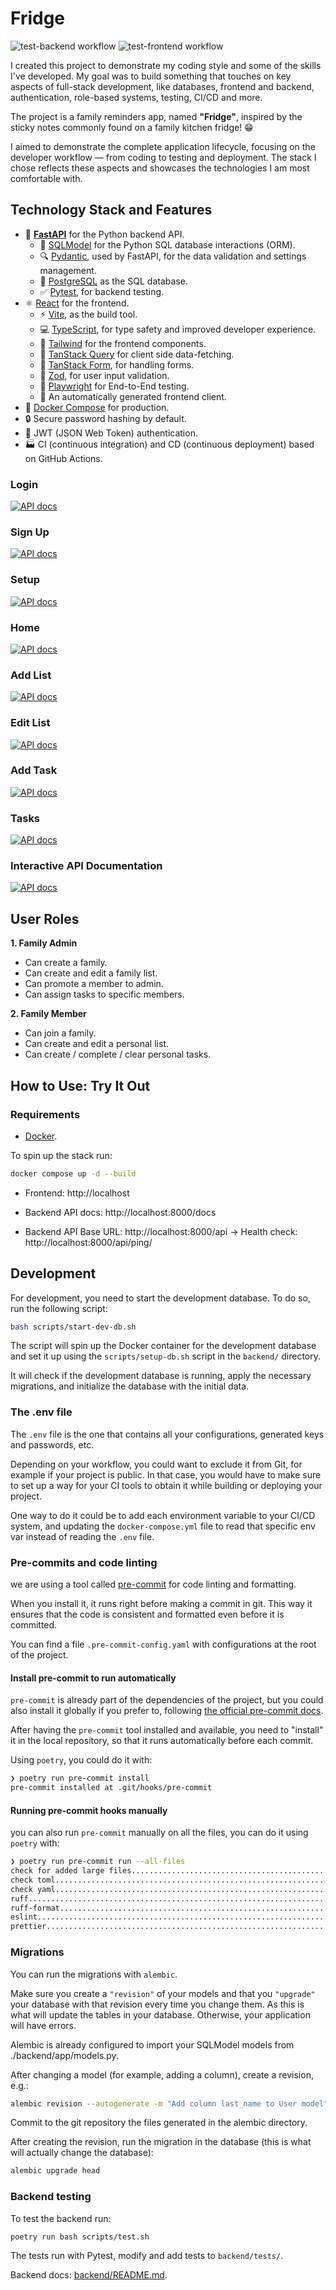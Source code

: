 # Fridge

![test-backend workflow](https://github.com/david-miklos/fridge/actions/workflows/test-backend.yml/badge.svg)
![test-frontend workflow](https://github.com/david-miklos/fridge/actions/workflows/test-frontend.yml/badge.svg)

I created this project to demonstrate my coding style and some of the skills I've developed. My goal was to build something that touches on key aspects of full-stack development, like databases, frontend and backend, authentication, role-based systems, testing, CI/CD and more.

The project is a family reminders app, named **"Fridge"**, inspired by the sticky notes commonly found on a family kitchen fridge! 😁

I aimed to demonstrate the complete application lifecycle, focusing on the developer workflow — from coding to testing and deployment. The stack I chose reflects these aspects and showcases the technologies I am most comfortable with.


## Technology Stack and Features

- 🚀 [**FastAPI**](https://fastapi.tiangolo.com) for the Python backend API.
    - 🧰 [SQLModel](https://sqlmodel.tiangolo.com) for the Python SQL database interactions (ORM).
    - 🔍 [Pydantic](https://docs.pydantic.dev), used by FastAPI, for the data validation and settings management.
    - 💾 [PostgreSQL](https://www.postgresql.org) as the SQL database.
    - ✅ [Pytest](https://pytest.org), for backend testing.
- ⚛️ [React](https://react.dev) for the frontend.
    - ⚡ [Vite](https://vitejs.dev/), as the build tool.
    - 💻 [TypeScript](https://www.typescriptlang.org/), for type safety and improved developer experience.
    - 🎨 [Tailwind](https://tailwindcss.com) for the frontend components.
    - 🔄 [TanStack Query](https://tanstack.com/query/latest/docs/framework/react/overview) for client side data-fetching.
    - 📝 [TanStack Form](https://tanstack.com/form/latest/docs/overview), for handling forms.
    - 🧱 [Zod](https://zod.dev/), for user input validation.
    - 🧪 [Playwright](https://playwright.dev) for End-to-End testing.
    - 🤖 An automatically generated frontend client.
- 🐋 [Docker Compose](https://www.docker.com) for production.
- 🔒 Secure password hashing by default.
- 🔑 JWT (JSON Web Token) authentication.
- 🏭 CI (continuous integration) and CD (continuous deployment) based on GitHub Actions.

### Login

[![API docs](img/login.png)](https://github.com/david-miklos/fridge)

### Sign Up

[![API docs](img/sign-up.png)](https://github.com/david-miklos/fridge)

### Setup

[![API docs](img/setup.png)](https://github.com/david-miklos/fridge)

### Home

[![API docs](img/home.png)](https://github.com/david-miklos/fridge)

### Add List

[![API docs](img/add-list.png)](https://github.com/david-miklos/fridge)

### Edit List

[![API docs](img/edit-list.png)](https://github.com/david-miklos/fridge)

### Add Task

[![API docs](img/add-task.png)](https://github.com/david-miklos/fridge)

### Tasks

[![API docs](img/tasks.png)](https://github.com/david-miklos/fridge)

### Interactive API Documentation

[![API docs](img/docs.png)](https://github.com/david-miklos/fridge)

## User Roles

**1. Family Admin**
- Can create a family.
- Can create and edit  a family list.
- Can promote a member to admin.
- Can assign tasks to specific members.

**2. Family Member**
- Can join a family.
- Can create and edit a personal list.
- Can create / complete / clear personal tasks.

## How to Use: Try It Out

### Requirements

* [Docker](https://www.docker.com/).

To spin up the stack run:

```bash
docker compose up -d --build
```

- Frontend: http://localhost

- Backend API docs: http://localhost:8000/docs

- Backend API Base URL: http://localhost:8000/api -> Health check: http://localhost:8000/api/ping/

## Development

For development, you need to start the development database. To do so, run the following script:

```bash
bash scripts/start-dev-db.sh
```

The script will spin up the Docker container for the development database and set it up using the `scripts/setup-db.sh` script in the `backend/` directory.

It will check if the development database is running, apply the necessary migrations, and initialize the database with the initial data.

### The .env file

The `.env` file is the one that contains all your configurations, generated keys and passwords, etc.

Depending on your workflow, you could want to exclude it from Git, for example if your project is public. In that case, you would have to make sure to set up a way for your CI tools to obtain it while building or deploying your project.

One way to do it could be to add each environment variable to your CI/CD system, and updating the `docker-compose.yml` file to read that specific env var instead of reading the `.env` file.

### Pre-commits and code linting

we are using a tool called [pre-commit](https://pre-commit.com/) for code linting and formatting.

When you install it, it runs right before making a commit in git. This way it ensures that the code is consistent and formatted even before it is committed.

You can find a file `.pre-commit-config.yaml` with configurations at the root of the project.

#### Install pre-commit to run automatically

`pre-commit` is already part of the dependencies of the project, but you could also install it globally if you prefer to, following [the official pre-commit docs](https://pre-commit.com/).

After having the `pre-commit` tool installed and available, you need to "install" it in the local repository, so that it runs automatically before each commit.

Using `poetry`, you could do it with:

```bash
❯ poetry run pre-commit install
pre-commit installed at .git/hooks/pre-commit
```


#### Running pre-commit hooks manually

you can also run `pre-commit` manually on all the files, you can do it using `poetry` with:

```bash
❯ poetry run pre-commit run --all-files
check for added large files..............................................Passed
check toml...............................................................Passed
check yaml...............................................................Passed
ruff.....................................................................Passed
ruff-format..............................................................Passed
eslint...................................................................Passed
prettier.................................................................Passed
```


### Migrations

You can run the migrations with `alembic`.

Make sure you create a `"revision"` of your models and that you `"upgrade"` your database with that revision every time you change them. As this is what will update the tables in your database. Otherwise, your application will have errors.

Alembic is already configured to import your SQLModel models from ./backend/app/models.py.

After changing a model (for example, adding a column), create a revision, e.g.:

```bash
alembic revision --autogenerate -m "Add column last_name to User model"
```

Commit to the git repository the files generated in the alembic directory.

After creating the revision, run the migration in the database (this is what will actually change the database):

```bash
alembic upgrade head
```

### Backend testing

To test the backend run:

```bash
poetry run bash scripts/test.sh
```

The tests run with Pytest, modify and add tests to `backend/tests/`.


Backend docs: [backend/README.md](./backend/README.md).

